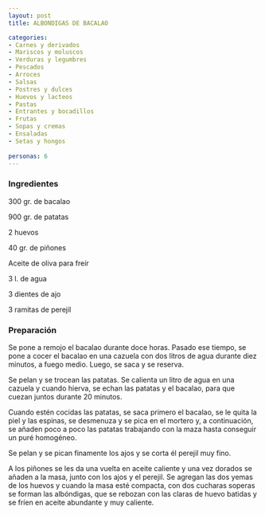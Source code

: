 ```yaml
---
layout: post
title: ALBONDIGAS DE BACALAO

categories:
- Carnes y derivados
- Mariscos y moluscos
- Verduras y legumbres
- Pescados
- Arroces
- Salsas
- Postres y dulces
- Huevos y lacteos
- Pastas
- Entrantes y bocadillos
- Frutas
- Sopas y cremas
- Ensaladas
- Setas y hongos
 
personas: 6 
---
```

<h3>Ingredientes</h3>
300 gr. de bacalao

900 gr. de patatas

2 huevos

40 gr. de piñones

Aceite de oliva para freír

3 l. de agua

3 dientes de ajo

3 ramitas de perejil

<h3>Preparación</h3>
Se pone a remojo el bacalao durante doce horas. Pasado ese tiempo, se pone a cocer el bacalao en una cazuela con dos litros de agua durante diez minutos, a fuego medio. Luego, se saca y se reserva.

Se pelan y se trocean las patatas. Se calienta un litro de agua en una cazuela y cuando hierva, se echan las patatas y el bacalao, para que cuezan juntos durante 20 minutos.

Cuando estén cocidas las patatas, se saca primero el bacalao, se le quita la piel y las espinas, se desmenuza y se pica en el mortero y, a continuación, se añaden poco a poco las patatas trabajando con la maza hasta conseguir un puré homogéneo.

Se pelan y se pican finamente los ajos y se corta él perejil muy fino.

A los piñones se les da una vuelta en aceite caliente y una vez dorados se añaden a la masa, junto con los ajos y el perejil. Se agregan las dos yemas de los huevos y cuando la masa esté compacta, con dos cucharas soperas se forman las albóndigas, que se rebozan con las claras de huevo batidas y se fríen en aceite abundante y muy caliente.


